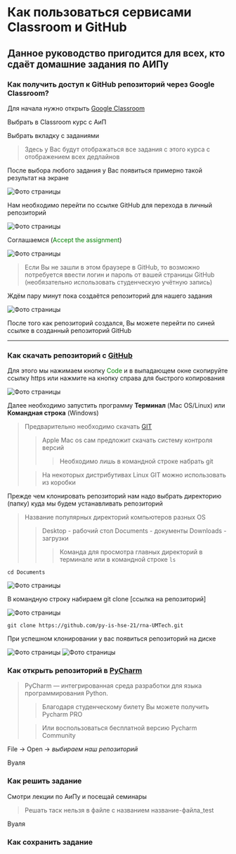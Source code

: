 # Как пользоваться сервисами Classroom и GitHub

## Данное руководство пригодится для всех, кто сдаёт домашние задания по АИПу

### Как получить доступ к GitHub репозиторий через Google Classroom?

Для начала нужно открыть [Google Classroom](https://classroom.google.com "Тыкай")

Выбрать в Classroom курс с АиП

Выбрать вкладку с заданиями
> Здесь у Вас будут отображаться все задания с этого курса с отображением всех дедлайнов
 
После выбора любого задания у Вас появиться примерно такой результат на экране

![Фото страницы](images/classroom-page.png)

Нам необходимо перейти по ссылке GitHub для перехода в личный репозиторий

![Фото страницы](images/rti-to-github.png)

Соглашаемся (<span style="color:green">Accept the assignment</span>)


![Фото страницы](images/accepted-the-assignment.png)

> Если Вы не зашли в этом браузере в GitHub, то возможно потребуется ввести логин и пароль от вашей страницы GitHub (необязательно использовать студенческую учётную запись)

Ждём пару минут пока создаётся репозиторий для нашего задания

![Фото страницы](images/rtr-to-github.png)

После того как репозиторий создался, Вы можете перейти по синей ссылке в созданный репозиторий GitHub

---

### Как скачать репозиторий с [GitHub](http://github.com)

Для этого мы нажимаем кнопку <span style="color:green">Code</span> и в выпадающем окне скопируйте ссылку https или нажмите на кнопку справа для быстрого копирования

![Фото страницы](images/main-github.png)

Далее необходимо запустить программу **Терминал** (Mac OS/Linux) или **Командная строка** (Windows)

> Предварительно необходимо скачать [GIT](https://git-scm.com/downloads) 
>> Apple Mac os сам предложит скачать систему контроля версий 
>>> Необходимо лишь в командной строке набрать git
> 
>> На некоторых дистрибутивах Linux GIT можно использовать из коробки
> 
Прежде чем клонировать репозиторий нам надо выбрать директорию (папку) куда мы будем устанавливать репозиторий
> Название популярных директорий компьютеров разных OS
>> Desktop - рабочий стол
>> Documents - документы
>> Downloads - загрузки
>>> Команда для просмотра главных директорий в терминале или в командной строке
>>>  ```ls```
> 
```
cd Documents
```
![Фото страницы](images/ls-cd.png)

В командную строку набираем git clone [ссылка на репозиторий]

![Фото страницы](images/git-clone.png)

```
git clone https://github.com/py-is-hse-21/rna-UMTech.git
```

При успешном клонировании у вас появиться репозиторий на диске

![Фото страницы](images/clone-success.png)
![Фото страницы](images/repo.png)

### Как открыть репозиторий в [PyCharm](https://www.jetbrains.com/pycharm/)

>PyCharm — интегрированная среда разработки для языка программирования Python.
>> Благодаря студенческому билету Вы можете получить Pycharm PRO
> 
>> Или воспользоваться бесплатной версию Pycharm Community 

File -> Open -> *выбираем наш репозиторий*

Вуаля

### Как решить задание

Смотри лекции по АиПу и посещай семинары

> Решать таск нельзя в файле с названием название-файла_test

Вуаля

### Как сохранить задание

